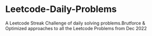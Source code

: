 # Leetcode-Daily-Problems
A Leetcode Streak Challenge of daily solving problems.Brutforce &amp; Optimized approaches to all the Leetcode Problems from Dec 2022 
